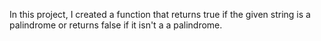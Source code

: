 In this project, I created a function that returns true if the given string is a palindrome or returns false if it isn't a a palindrome.
